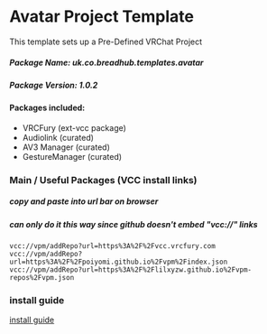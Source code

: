 # Avatar Project Template

This template sets up a Pre-Defined VRChat Project


##### Package Name: uk.co.breadhub.templates.avatar

##### Package Version: 1.0.2

#### Packages included:

 - VRCFury        (ext-vcc package)
 - Audiolink      (curated)
 - AV3 Manager    (curated)
 - GestureManager (curated)
 
 
### Main / Useful Packages (VCC install links)
##### copy and paste into url bar on browser
##### can only do it this way since github doesn't embed "vcc://" links

```ht
vcc://vpm/addRepo?url=https%3A%2F%2Fvcc.vrcfury.com
vcc://vpm/addRepo?url=https%3A%2F%2Fpoiyomi.github.io%2Fvpm%2Findex.json
vcc://vpm/addRepo?url=https%3A%2F%2Flilxyzw.github.io%2Fvpm-repos%2Fvpm.json
```

### install guide
[install guide](Install_guide.md)
